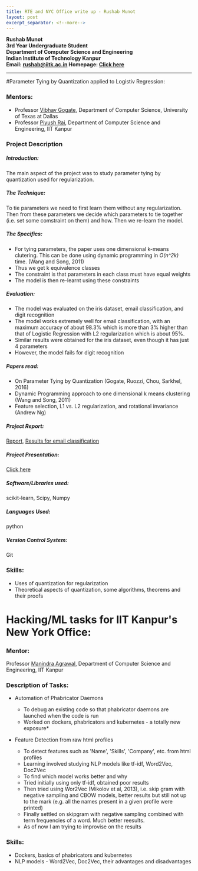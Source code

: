 ```yaml
---
title: RTE and NYC Office write up - Rushab Munot
layout: post
excerpt_separator: <!--more-->
---
```

**Rushab Munot**  
**3rd Year Undergraduate Student**  
**Department of Computer Science and Engineering**  
**Indian Institute of Technology Kanpur**  
**Email: [rushab@iitk.ac.in](mailto:rushab@iitk.ac.in) Homepage: [Click here](http://home.iitk.ac.in/~rushab)**  

<!--more-->
<hr>

#Parameter Tying by Quantization applied to Logistiv Regression:

### Mentors:

  * Professor [Vibhav Gogate](http://www.hlt.utdallas.edu/~vgogate), Department of Computer Science, University of Texas at Dallas
  * Professor [Piyush Rai](http://www.cse.iitk.ac.in/users/piyush), Department of Computer Science and Engineering, IIT Kanpur

### Project Description

##### Introduction:
The main aspect of the project was to study parameter tying by quantization used for regularization. 

##### The Technique:

To tie parameters we need to first learn them without any regularization. Then from these parameters we decide which parameters to tie together (i.e. set some comstraint on them) and how. Then we re-learn the model.

##### The Specifics:

   * For tying parameters, the paper uses one dimensional k-means clutering. This can be done using dynamic programming in _O(n^2k)_ time. (Wang and Song, 2011)
   * Thus we get k equivalence classes
   * The constraint is that parameters in each class must have equal weights
   * The model is then re-learnt using these constraints

##### Evaluation:
   * The model was evaluated on the iris dataset, email classification, and digit recognition
   * The model works extremely well for email classification, with an maximum accuracy of about 98.3% which is more than 3% higher than that of Logistic Regression with L2 regularization which is about 95%.
   * Similar results were obtained for the iris dataset, even though it has just 4 parameters
   * However, the model fails for digit recognition
##### Papers read:
   * On Parameter Tying by Quantization (Gogate, Ruozzi, Chou, Sarkhel, 2016)
   * Dynamic Programming approach to one dimensional k means clustering (Wang and Song, 2011)
   * Feature selection, L1 vs. L2 regularization, and rotational invariance (Andrew Ng)
 
##### Project Report:

[Report](https://home.iitk.ac.in/~rushab/report.pdf), [Results for email classification](https://home.iitk.ac.in/~rushab/Results_email.pdf)

##### Project Presentation:

 [Click here](https://home.iitk.ac.in/~rushab/RTE_Presentation.pptx)

##### Software/Libraries used:

scikit-learn, Scipy, Numpy

##### Languages Used:

python

##### Version Control System:

Git

### Skills:

  * Uses of quantization for regularization
  * Theoretical aspects of quantization, some algorithms, theorems and their proofs

# Hacking/ML tasks for IIT Kanpur's New York Office:

### Mentor:

Professor [Manindra Agrawal](http://cse.iitk.ac.in/users/manindra/), Department
of Computer Science and Engineering, IIT Kanpur

### Description of Tasks:

* Automation of Phabricator Daemons

  * To debug an existing code so that phabricator daemons are launched when the code is run
  * Worked on dockers, phabricators and kubernetes - a totally new exposure*



* Feature Detection from raw html profiles

  * To detect features such as 'Name', 'Skills', 'Company', etc. from html profiles
  * Learning involved studying NLP models like tf-idf, Word2Vec, Doc2Vec
  * To find which model works better and why
  * Tried initially using only tf-idf, obtained poor results
  *  Then tried using Wor2Vec (Mikolov et al, 2013), i.e. skip gram with negative sampling and CBOW models, better results but still not up to the mark (e.g. all the names present in a given profile were printed)
  * Finally settled on skipgram with negative sampling combined with term frequencies of a word. Much better reesults.
  * As of now I am trying to improvise on the results

### Skills:

  * Dockers, basics of phabricators and kubernetes
  * NLP models - Word2Vec, Doc2Vec, their advantages and disadvantages
